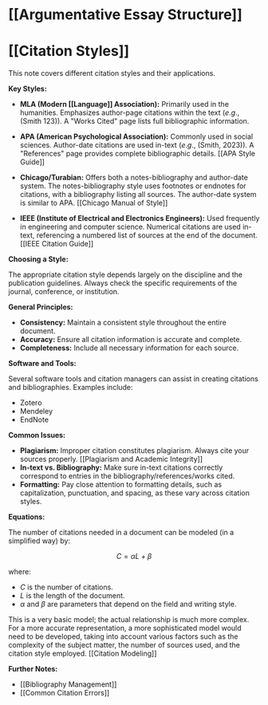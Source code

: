 # [[Argumentative Essay Structure]]
# [[Citation Styles]]

This note covers different citation styles and their applications.

**Key Styles:**

* **MLA (Modern [[Language]] Association):** Primarily used in the humanities.  Emphasizes author-page citations within the text ($e.g.,$ (Smith 123)).  A "Works Cited" page lists full bibliographic information.

* **APA (American Psychological Association):** Commonly used in social sciences.  Author-date citations are used in-text ($e.g.,$ (Smith, 2023)).  A "References" page provides complete bibliographic details.  [[APA Style Guide]]

* **Chicago/Turabian:** Offers both a notes-bibliography and author-date system.  The notes-bibliography style uses footnotes or endnotes for citations, with a bibliography listing all sources. The author-date system is similar to APA. [[Chicago Manual of Style]]

* **IEEE (Institute of Electrical and Electronics Engineers):** Used frequently in engineering and computer science.  Numerical citations are used in-text, referencing a numbered list of sources at the end of the document. [[IEEE Citation Guide]]


**Choosing a Style:**

The appropriate citation style depends largely on the discipline and the publication guidelines.  Always check the specific requirements of the journal, conference, or institution.

**General Principles:**

* **Consistency:**  Maintain a consistent style throughout the entire document.
* **Accuracy:**  Ensure all citation information is accurate and complete.
* **Completeness:** Include all necessary information for each source.


**Software and Tools:**

Several software tools and citation managers can assist in creating citations and bibliographies. Examples include:

* Zotero
* Mendeley
* EndNote


**Common Issues:**

* **Plagiarism:** Improper citation constitutes plagiarism.  Always cite your sources properly. [[Plagiarism and Academic Integrity]]
* **In-text vs. Bibliography:**  Make sure in-text citations correctly correspond to entries in the bibliography/references/works cited.
* **Formatting:** Pay close attention to formatting details, such as capitalization, punctuation, and spacing, as these vary across citation styles.


**Equations:**

The number of citations needed in a document can be modeled (in a simplified way) by:

$$ C = \alpha L + \beta $$

where:

* $C$ is the number of citations.
* $L$ is the length of the document.
* $\alpha$ and $\beta$ are parameters that depend on the field and writing style.


This is a very basic model; the actual relationship is much more complex.  For a more accurate representation, a more sophisticated model would need to be developed, taking into account various factors such as the complexity of the subject matter, the number of sources used, and the citation style employed. [[Citation Modeling]]

**Further Notes:**

* [[Bibliography Management]]
* [[Common Citation Errors]]

